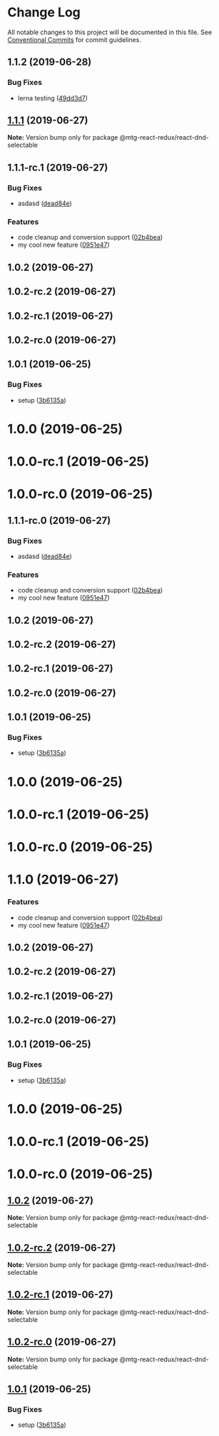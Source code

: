 # Change Log

All notable changes to this project will be documented in this file.
See [Conventional Commits](https://conventionalcommits.org) for commit guidelines.

## 1.1.2 (2019-06-28)


### Bug Fixes

* lerna testing ([49dd3d7](https://github.com/okonech/mtg-react-redux/commit/49dd3d7))






## [1.1.1](https://github.com/okonech/mtg-react-redux/compare/@mtg-react-redux/react-dnd-selectable@1.1.1-rc.1...@mtg-react-redux/react-dnd-selectable@1.1.1) (2019-06-27)

**Note:** Version bump only for package @mtg-react-redux/react-dnd-selectable





## 1.1.1-rc.1 (2019-06-27)


### Bug Fixes

* asdasd ([dead84e](https://github.com/okonech/mtg-react-redux/commit/dead84e))


### Features

* code cleanup and conversion support ([02b4bea](https://github.com/okonech/mtg-react-redux/commit/02b4bea))
* my cool new feature ([0951e47](https://github.com/okonech/mtg-react-redux/commit/0951e47))



## 1.0.2 (2019-06-27)



## 1.0.2-rc.2 (2019-06-27)



## 1.0.2-rc.1 (2019-06-27)



## 1.0.2-rc.0 (2019-06-27)



## 1.0.1 (2019-06-25)


### Bug Fixes

* setup ([3b6135a](https://github.com/okonech/mtg-react-redux/commit/3b6135a))



# 1.0.0 (2019-06-25)



# 1.0.0-rc.1 (2019-06-25)



# 1.0.0-rc.0 (2019-06-25)






## 1.1.1-rc.0 (2019-06-27)


### Bug Fixes

* asdasd ([dead84e](https://github.com/okonech/mtg-react-redux/commit/dead84e))


### Features

* code cleanup and conversion support ([02b4bea](https://github.com/okonech/mtg-react-redux/commit/02b4bea))
* my cool new feature ([0951e47](https://github.com/okonech/mtg-react-redux/commit/0951e47))



## 1.0.2 (2019-06-27)



## 1.0.2-rc.2 (2019-06-27)



## 1.0.2-rc.1 (2019-06-27)



## 1.0.2-rc.0 (2019-06-27)



## 1.0.1 (2019-06-25)


### Bug Fixes

* setup ([3b6135a](https://github.com/okonech/mtg-react-redux/commit/3b6135a))



# 1.0.0 (2019-06-25)



# 1.0.0-rc.1 (2019-06-25)



# 1.0.0-rc.0 (2019-06-25)






# 1.1.0 (2019-06-27)


### Features

* code cleanup and conversion support ([02b4bea](https://github.com/okonech/mtg-react-redux/commit/02b4bea))
* my cool new feature ([0951e47](https://github.com/okonech/mtg-react-redux/commit/0951e47))



## 1.0.2 (2019-06-27)



## 1.0.2-rc.2 (2019-06-27)



## 1.0.2-rc.1 (2019-06-27)



## 1.0.2-rc.0 (2019-06-27)



## 1.0.1 (2019-06-25)


### Bug Fixes

* setup ([3b6135a](https://github.com/okonech/mtg-react-redux/commit/3b6135a))



# 1.0.0 (2019-06-25)



# 1.0.0-rc.1 (2019-06-25)



# 1.0.0-rc.0 (2019-06-25)





## [1.0.2](https://github.com/okonech/mtg-react-redux/compare/v1.0.2-rc.2...v1.0.2) (2019-06-27)

**Note:** Version bump only for package @mtg-react-redux/react-dnd-selectable





## [1.0.2-rc.2](https://github.com/okonech/mtg-react-redux/compare/v1.0.2-rc.1...v1.0.2-rc.2) (2019-06-27)

**Note:** Version bump only for package @mtg-react-redux/react-dnd-selectable





## [1.0.2-rc.1](https://github.com/okonech/mtg-react-redux/compare/v1.0.2-rc.0...v1.0.2-rc.1) (2019-06-27)

**Note:** Version bump only for package @mtg-react-redux/react-dnd-selectable





## [1.0.2-rc.0](https://github.com/okonech/mtg-react-redux/compare/v1.0.1...v1.0.2-rc.0) (2019-06-27)

**Note:** Version bump only for package @mtg-react-redux/react-dnd-selectable





## [1.0.1](https://github.com/okonech/mtg-react-redux/compare/v1.0.0...v1.0.1) (2019-06-25)


### Bug Fixes

* setup ([3b6135a](https://github.com/okonech/mtg-react-redux/commit/3b6135a))
